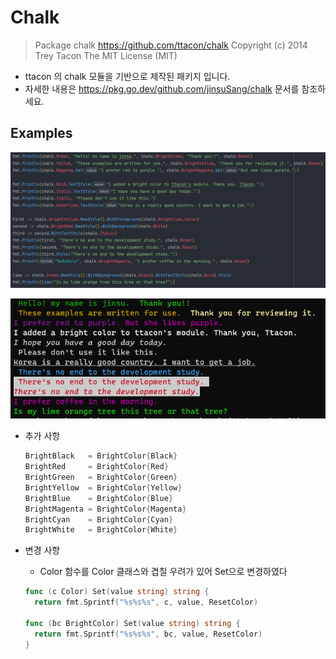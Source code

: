 # Chalk

> Package chalk https://github.com/ttacon/chalk
> Copyright (c) 2014 Trey Tacon
> The MIT License (MIT)

- ttacon 의  chalk  모듈을 기반으로 제작된 패키지 입니다.
- 자세한 내용은 https://pkg.go.dev/github.com/jinsuSang/chalk 문서를 참조하세요.

## Examples

![image-20210902231614451](README.assets/image-20210902231614451.png)

![image-20210902231634115](README.assets/image-20210902231634115.png)

- 추가 사항

  ```go
  BrightBlack   = BrightColor{Black}
  BrightRed     = BrightColor{Red}
  BrightGreen   = BrightColor{Green}
  BrightYellow  = BrightColor{Yellow}
  BrightBlue    = BrightColor{Blue}
  BrightMagenta = BrightColor{Magenta}
  BrightCyan    = BrightColor{Cyan}
  BrightWhite   = BrightColor{White}
  ```

- 변경 사항

  - Color 함수를 Color 클래스와 겹칠 우려가 있어 Set으로 변경하였다

  ```go
  func (c Color) Set(value string) string {
  	return fmt.Sprintf("%s%s%s", c, value, ResetColor)
      
  func (bc BrightColor) Set(value string) string {
  	return fmt.Sprintf("%s%s%s", bc, value, ResetColor)
  }
  ```

  

